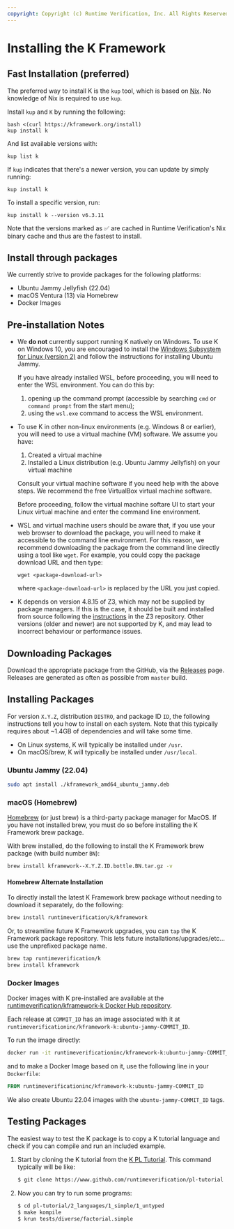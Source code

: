 ```yaml
---
copyright: Copyright (c) Runtime Verification, Inc. All Rights Reserved.
---
```

Installing the K Framework
==========================

Fast Installation (preferred)
-----------------------------

The preferred way to install K is the `kup` tool, which is based on [Nix](https://nixos.org/download.html).
No knowledge of Nix is required to use `kup`.

Install `kup` and `K` by running the following:

```shell
bash <(curl https://kframework.org/install)
kup install k
```

And list available versions with:

```shell
kup list k
```

If `kup` indicates that there's a newer version, you can update by simply running:

```shell
kup install k
```

To install a specific version, run:

```shell
kup install k --version v6.3.11
```

Note that the versions marked as ✅ are cached in Runtime Verification's Nix binary cache and thus are the fastest to install.

Install through packages
----------------

We currently strive to provide packages for the following platforms:

-   Ubuntu Jammy Jellyfish (22.04)
-   macOS Ventura (13) via Homebrew
-   Docker Images

Pre-installation Notes
----------------------

-   We **do not** currently support running K natively on Windows. To use K on
    Windows 10, you are encouraged to install the
    [Windows Subsystem for Linux (version 2)](https://docs.microsoft.com/en-us/windows/wsl/install-win10)
    and follow the instructions for installing Ubuntu Jammy.

    If you have already installed WSL, before proceeding, you will need to
    enter the WSL environment. You can do this by:

    1.  opening up the command prompt (accessible by searching `cmd` or
        `command prompt` from the start menu);
    2.  using the `wsl.exe` command to access the WSL environment.

-   To use K in other non-linux environments (e.g. Windows 8 or earlier),
    you will need to use a virtual machine (VM) software. We assume you have:

    1.  Created a virtual machine
    2.  Installed a Linux distribution (e.g. Ubuntu Jammy Jellyfish) on your
        virtual machine

    Consult your virtual machine software if you need help with the above
    steps. We recommend the free VirtualBox virtual machine software.

    Before proceeding, follow the virtual machine softare UI to start your
    Linux virtual machine and enter the command line environment.

-   WSL and virtual machine users should be aware that, if you use your web
    browser to download the package, you will need to make it accessible to
    the command line environment. For this reason, we recommend downloading the
    package from the command line directly using a tool like `wget`. For
    example, you could copy the package download URL and then type:

    ```
    wget <package-download-url>
    ```

    where `<package-download-url>` is replaced by the URL you just copied.

-   K depends on version 4.8.15 of Z3, which may not be supplied by package
    managers. If this is the case, it should be built and installed from source
    following the
    [instructions](https://github.com/Z3Prover/z3#building-z3-using-cmake) in
    the Z3 repository. Other versions (older and newer) are not supported by K,
    and may lead to incorrect behaviour or performance issues.

Downloading Packages
--------------------

Download the appropriate package from the GitHub, via the
[Releases](https://github.com/runtimeverification/k/releases) page.
Releases are generated as often as possible from `master` build.

Installing Packages
-------------------

For version `X.Y.Z`, distribution `DISTRO`, and package ID `ID`, the following
instructions tell you how to install on each system. Note that this typically
requires about ~1.4GB of dependencies and will take some time.

-   On Linux systems, K will typically be installed under `/usr`.
-   On macOS/brew, K will typically be installed under `/usr/local`.

### Ubuntu Jammy (22.04)

```sh
sudo apt install ./kframework_amd64_ubuntu_jammy.deb
```

### macOS (Homebrew)

[Homebrew](https://brew.sh/) (or just brew) is a third-party package manager
for MacOS.
If you have not installed brew, you must do so before installing the K
Framework brew package.

With brew installed, do the following to install the K Framework brew package
(with build number `BN`):

```sh
brew install kframework--X.Y.Z.ID.bottle.BN.tar.gz -v
```

#### Homebrew Alternate Installation

To directly install the latest K Framework brew package without needing to
download it separately, do the following:

```sh
brew install runtimeverification/k/kframework
```

Or, to streamline future K Framework upgrades, you can `tap` the K Framework
package repository. This lets future installations/upgrades/etc... use the
unprefixed package name.

```sh
brew tap runtimeverification/k
brew install kframework
```

### Docker Images

Docker images with K pre-installed are available at the
[runtimeverification/kframework-k Docker Hub repository](https://hub.docker.com/repository/docker/runtimeverificationinc/kframework-k).

Each release at `COMMIT_ID` has an image associated with it at
`runtimeverificationinc/kframework-k:ubuntu-jammy-COMMIT_ID`.

To run the image directly:

```sh
docker run -it runtimeverificationinc/kframework-k:ubuntu-jammy-COMMIT_ID
```

and to make a Docker Image based on it, use the following line in your
`Dockerfile`:

```Dockerfile
FROM runtimeverificationinc/kframework-k:ubuntu-jammy-COMMIT_ID
```

We also create Ubuntu 22.04 images with the `ubuntu-jammy-COMMIT_ID` tags.

Testing Packages
----------------

The easiest way to test the K package is to copy a K tutorial language and
check if you can compile and run an included example.

1.  Start by cloning the K tutorial from the [K PL Tutorial](https://www.github.com/runtimeverification/pl-tutorial). This command typically will be like:

    ```sh
    $ git clone https://www.github.com/runtimeverification/pl-tutorial
    ```

2.  Now you can try to run some programs:

    ```sh
    $ cd pl-tutorial/2_languages/1_simple/1_untyped
    $ make kompile
    $ krun tests/diverse/factorial.simple
    ```
